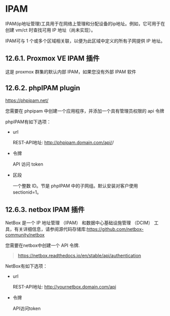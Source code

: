 # IPAM

IPAM(ip地址管理)工具用于在网络上管理和分配设备的ip地址。例如，它可用于在创建 vm/ct 时查找可用 IP 地址（尚未实现）。

IPAM可与 1 个或多个区域相关联，以便为此区域中定义的所有子网提供 IP 地址。

## 12.6.1. Proxmox VE IPAM 插件

这是 proxmox 群集的默认内部 IPAM，如果您没有外部 IPAM 软件

## 12.6.2. phpIPAM plugin

https://phpipam.net/

您需要在 phpipam 中创建一个应用程序，并添加一个具有管理员权限的 api 令牌

phpIPAM有如下选项：

- url
 
  REST-API地址: http://phpipam.domain.com/api/<appname>/

- 令牌
  
  API 访问 token

- 区段

  一个整数 ID。节是 phpIPAM 中的子网组。默认安装对客户使用 sectionid=1。

## 12.6.3. netbox IPAM 插件

NetBox 是一个 IP 地址管理 （IPAM） 和数据中心基础设施管理 （DCIM） 工具，有关详细信息，请参阅源代码存储库:https://github.com/netbox-community/netbox

您需要在netbox中创建一个 API 令牌.

> https://netbox.readthedocs.io/en/stable/api/authentication

NetBox有如下选项：

- url
  
  REST-API地址: http://yournetbox.domain.com/api

- 令牌

  API访问token


